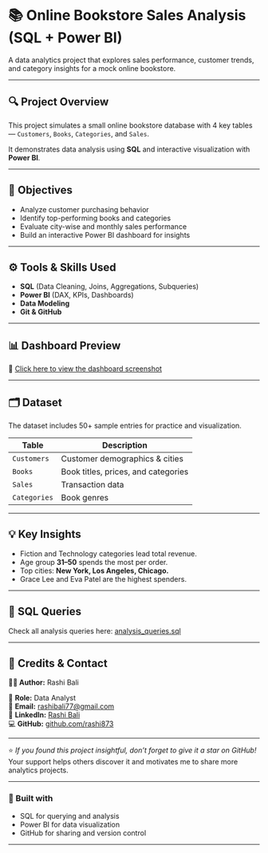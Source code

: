 # 📚 Online Bookstore Sales Analysis (SQL + Power BI)

A data analytics project that explores sales performance, customer trends, and category insights for a mock online bookstore.

---

## 🔍 Project Overview
This project simulates a small online bookstore database with 4 key tables — `Customers`, `Books`, `Categories`, and `Sales`.

It demonstrates data analysis using **SQL** and interactive visualization with **Power BI**.

---

## 🧠 Objectives
- Analyze customer purchasing behavior
- Identify top-performing books and categories
- Evaluate city-wise and monthly sales performance
- Build an interactive Power BI dashboard for insights

---

## ⚙️ Tools & Skills Used
- **SQL** (Data Cleaning, Joins, Aggregations, Subqueries)
- **Power BI** (DAX, KPIs, Dashboards)
- **Data Modeling**
- **Git & GitHub**

---

## 📊 Dashboard Preview
🔗 [Click here to view the dashboard screenshot](https://github.com/rashi873/online-bookstore-sql-analysis-personal-project/blob/main/Dashboard_screenshot.png)


---

## 🗂️ Dataset
The dataset includes 50+ sample entries for practice and visualization.

| Table | Description |
|--------|-------------|
| `Customers` | Customer demographics & cities |
| `Books` | Book titles, prices, and categories |
| `Sales` | Transaction data |
| `Categories` | Book genres |

---

## 💡 Key Insights
- Fiction and Technology categories lead total revenue.
- Age group **31–50** spends the most per order.
- Top cities: **New York, Los Angeles, Chicago.**
- Grace Lee and Eva Patel are the highest spenders.

---

## 🧾 SQL Queries
Check all analysis queries here: [analysis_queries.sql](https://github.com/rashi873/online-bookstore-sql-analysis-personal-project/blob/main/analysis_queries.sql.txt)



---

## 🧾 Credits & Contact

**👩‍💻 Author:** Rashi Bali  

💼 **Role:** Data Analyst  
📧 **Email:** rashibali77@gmail.com  
🔗 **LinkedIn:** [Rashi Bali](https://www.linkedin.com/in/rashibalib873/)  
💻 **GitHub:** [github.com/rashi873](https://github.com/rashi873)

---

⭐ *If you found this project insightful, don’t forget to give it a star on GitHub!*  
Your support helps others discover it and motivates me to share more analytics projects.  

---

### 🧡 Built with
- SQL for querying and analysis  
- Power BI for data visualization  
- GitHub for sharing and version control  

---




